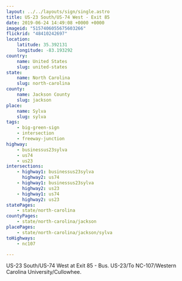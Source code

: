 ```yaml
---
layout: ../../layouts/sign/single.astro
title: US-23 South/US-74 West - Exit 85
date: 2019-06-24 14:49:08 +0000 +0000
imageid: "5157406055675603266"
flickrid: "48410242697"
location:
    latitude: 35.392131
    longitude: -83.193292
country:
    name: United States
    slug: united-states
state:
    name: North Carolina
    slug: north-carolina
county:
    name: Jackson County
    slug: jackson
place:
    name: Sylva
    slug: sylva
tags:
    - big-green-sign
    - intersection
    - freeway-junction
highway:
    - businessus23sylva
    - us74
    - us23
intersections:
    - highway1: businessus23sylva
      highway2: us74
    - highway1: businessus23sylva
      highway2: us23
    - highway1: us74
      highway2: us23
statePages:
    - state/north-carolina
countyPages:
    - state/north-carolina/jackson
placePages:
    - state/north-carolina/jackson/sylva
toHighways:
    - nc107

---
```

US-23 South/US-74 West at Exit 85 - Bus. US-23/To NC-107/Western Carolina University/Cullowhee.
